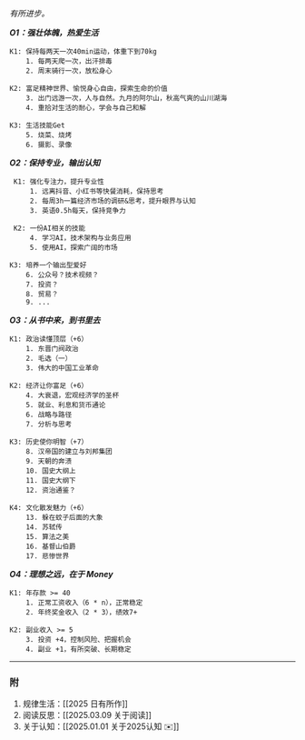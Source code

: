 *有所进步。* 

***O1：强壮体魄，热爱生活*** 

	K1: 保持每两天一次40min运动，体重下到70kg
		1. 每两天爬一次，出汗排毒
		2. 周末骑行一次，放松身心
	
	K2: 富足精神世界、愉悦身心自由，探索生命的价值
		3. 出门远游一次，人与自然。九月的阿尔山，秋高气爽的山川湖海
		4. 重拾对生活的耐心，学会与自己和解
	
	K3: 生活技能Get
		5. 烧菜、烧烤
		6. 摄影、录像


***O2：保持专业，输出认知*** 

	 K1: 强化专注力，提升专业性
		 1. 远离抖音、小红书等快餐消耗，保持思考
		 2. 每周3h一篇经济市场的调研&思考，提升眼界与认知
		 3. 英语0.5h每天，保持竞争力
	 
	 K2: 一份AI相关的技能
		 4. 学习AI，技术架构与业务应用
		 5. 使用AI，探索广阔的市场
	
	K3: 培养一个输出型爱好
		6. 公众号？技术视频？
		7. 投资？
		8. 贸易？
		9. ...


***O3：从书中来，到书里去***

	K1: 政治读懂顶层（+6）
		1. 东晋门阀政治
		2. 毛选（一）
		3. 伟大的中国工业革命
	
    K2: 经济让你富足（+6）
	    4. 大衰退，宏观经济学的圣杯
	    5. 就业、利息和货币通论
	    6. 战略与路径
	    7. 分析与思考
	
    K3: 历史使你明智（+7）
		8. 汉帝国的建立与刘邦集团
		9. 天朝的奔溃
		10. 国史大纲上
		11. 国史大纲下
		12. 资治通鉴？
	
    K4: 文化散发魅力（+6）
	    13. 躲在蚊子后面的大象
	    14. 苏轼传
	    15. 算法之美
	    16. 基督山伯爵
	    17. 悲惨世界


***O4：理想之远，在于 Money***

	K1: 年存款 >= 40
		1. 正常工资收入（6 * n），正常稳定
		2. 年终奖金收入（2 * 3），绩效7+
	
	K2: 副业收入 >= 5
		3. 投资 +4，控制风险、把握机会
		4. 副业 +1，有所突破、长期稳定
	

---

### 附

1.  规律生活：[[2025 日有所作]]
2. 阅读反思：[[2025.03.09 关于阅读]]
3.  关于认知：[[2025.01.01  关于2025认知 ✉️]]
